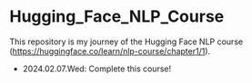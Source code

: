 # Hugging_Face_NLP_Course

This repository is my journey of the Hugging Face NLP course (https://huggingface.co/learn/nlp-course/chapter1/1).

- 2024.02.07.Wed: Complete this course!